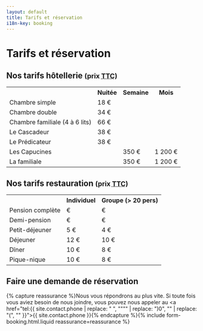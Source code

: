 ```yaml
---
layout: default
title: Tarifs et réservation
i18n-key: booking
---
```

# Tarifs et réservation

## Nos tarifs hôtellerie <small>(prix <abbr title="Toutes Taxes Comprises">TTC</abbr>)</small>

<table>
<tbody><tr>
<th></th>
<th>Nuitée</th>

<th>Semaine</th>

<th>Mois</th>
</tr>
<tr>
<td>Chambre simple</td>
<td>18 €</td>
</tr>
<tr>
<td>Chambre double</td>
<td> 34 €</td>
</tr>
<tr>
<td>Chambre familiale (4 à 6 lits)</td>
<td>66 €</td>
</tr>
<tr>
<td>Le Cascadeur</td>
<td>38 €</td>
</tr>
<tr>
<td>Le Prédicateur</td>
<td>38 €</td>
</tr>
<tr>
<td>Les Capucines</td>
<td> </td>
<td>350 €</td>
<td>1 200 €</td>
</tr>
<tr>
<td>La familiale</td>
<td> </td>
<td>350 €</td>
<td>1 200 €</td>
</tr>
</tbody></table>

## Nos tarifs restauration <small>(prix <abbr title="Toutes Taxes Comprises">TTC</abbr>)</small>

<table>
<tbody><tr>
<th></th>
<th>Individuel</th>
<th>Groupe (> 20 pers)</th>
</tr>
<tr>
<td>Pension complète</td>
<td>€</td>
<td>€</td>
</tr>
<tr>
<td>Demi-pension</td>
<td> €</td>
<td>€</td>
</tr>
<tr>
<td>Petit-déjeuner</td>
<td> 5 €</td>
<td>4 €</td>
</tr>
<tr>
<td>Déjeuner</td>
<td> 12 €</td>
<td>10 €</td>
</tr>
<tr>
<td>Dîner</td>
<td> 10 €</td>
<td>8 €</td>
</tr>

<tr>
<td>Pique-nique</td>
<td> 10 €</td>
<td>8 €</td>
</tr>
</tbody></table>

## Faire une demande de réservation

{% capture reassurance %}Nous vous répondrons au plus vite. Si toute fois vous aviez besoin de nous joindre, vous pouvez nous appeler au <a href="tel:{{ site.contact.phone | replace: " ", """" | replace: ")0", "" | replace: "(", "" }}">{{ site.contact.phone }}</a>{% endcapture %}{% include form-booking.html.liquid reassurance=reassurance %}
